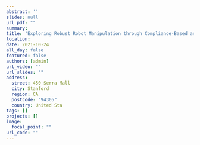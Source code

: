 ```yaml
---
abstract: ''
slides: null
url_pdf: ""
summary:  
title: 'Exploring Robust Robot Manipulation through Compliance-Based and Motion-based Manipulation Funnels'
location: 
date: 2021-10-24
all_day: false
featured: false
authors: [admin]
url_video: ""
url_slides: ""
address:
  street: 450 Serra Mall
  city: Stanford
  region: CA
  postcode: "94305"
  country: United Sta
tags: []
projects: []
image:
  focal_point: ""
url_code: ""
---
```

<!--StartFragment-->


<!--EndFragment-->